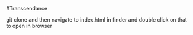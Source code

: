#Transcendance 

git clone and then navigate to index.html in finder and double click on that to open in browser
